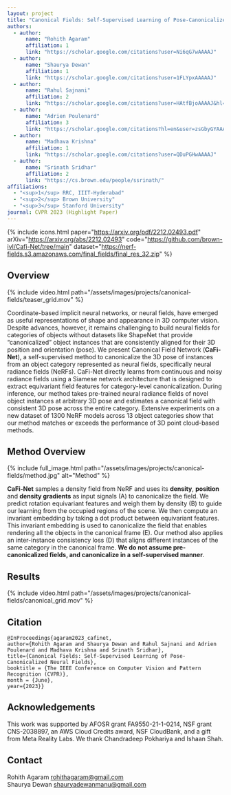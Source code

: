 ```yaml
---
layout: project
title: "Canonical Fields: Self-Supervised Learning of Pose-Canonicalized Neural Fields"
authors:
  - author:
      name: "Rohith Agaram"
      affiliation: 1
      link: "https://scholar.google.com/citations?user=Ni6qG7wAAAAJ"
  - author:
      name: "Shaurya Dewan"
      affiliation: 1
      link: "https://scholar.google.com/citations?user=1FLYpxAAAAAJ"
  - author:
      name: "Rahul Sajnani"
      affiliation: 2
      link: "https://scholar.google.com/citations?user=HAtfBjoAAAAJ&hl=en&oi=ao"
  - author:
      name: "Adrien Poulenard"
      affiliation: 3
      link: "https://scholar.google.com/citations?hl=en&user=zsGbyGYAAAAJ"
  - author:
      name: "Madhava Krishna"
      affiliation: 1
      link: "https://scholar.google.com/citations?user=QDuPGHwAAAAJ"
  - author:
      name: "Srinath Sridhar"
      affiliation: 2
      link: "https://cs.brown.edu/people/ssrinath/"
affiliations:
  - "<sup>1</sup> RRC, IIIT-Hyderabad"
  - "<sup>2</sup> Brown University"
  - "<sup>3</sup> Stanford University"
journal: CVPR 2023 (Highlight Paper)
---
```


{% include icons.html paper="https://arxiv.org/pdf/2212.02493.pdf" arXiv="https://arxiv.org/abs/2212.02493" code="https://github.com/brown-ivl/Cafi-Net/tree/main" dataset="https://nerf-fields.s3.amazonaws.com/final_fields/final_res_32.zip" %}

## Overview

{% include video.html path="/assets/images/projects/canonical-fields/teaser_grid.mov" %}

Coordinate-based implicit neural networks, or neural fields, have emerged as useful representations of shape and appearance in 3D computer vision. Despite advances, however, it remains challenging to build neural fields for categories of objects without datasets like ShapeNet that provide “canonicalized” object instances that are consistently aligned for their 3D position and orientation (pose). We present Canonical Field Network (<b>CaFi-Net</b>), a self-supervised method to canonicalize the 3D pose of instances from an object category represented as neural fields, specifically neural radiance fields (NeRFs). CaFi-Net directly learns from continuous and noisy radiance fields using a Siamese network architecture that is designed to extract equivariant field features for category-level canonicalization. During inference, our method takes pre-trained neural radiance fields of novel object instances at arbitrary 3D pose and estimates a canonical field with consistent 3D pose across the entire category. Extensive experiments on a new dataset of 1300 NeRF models across 13 object categories show that our method matches or exceeds the performance of 3D point cloud-based methods.

## Method Overview

{% include full_image.html path="/assets/images/projects/canonical-fields/method.jpg" alt="Method" %}

<b>CaFi-Net</b> samples a density field from NeRF and uses its <b>density</b>, <b>position</b> and <b>density gradients</b> as input signals (A) to canonicalize the field. We predict rotation equivariant features and weigh them by density (B) to guide our learning from the occupied regions of the scene. We then compute an invariant embedding by taking a dot product between equivariant features. This invariant embedding is used to canonicalize the field that enables rendering all the objects in the canonical frame (E). Our method also applies an inter-instance consistency loss (D) that aligns different instances of the same category in the canonical frame. <b>We do not assume pre-canonicalized fields, and canonicalize in a self-supervised manner</b>.

## Results

{% include video.html path="/assets/images/projects/canonical-fields/canonical_grid.mov" %}

## Citation

    @InProceedings{agaram2023_cafinet,
    author={Rohith Agaram and Shaurya Dewan and Rahul Sajnani and Adrien Poulenard and Madhava Krishna and Srinath Sridhar},
    title={Canonical Fields: Self-Supervised Learning of Pose-Canonicalized Neural Fields},
    booktitle = {The IEEE Conference on Computer Vision and Pattern Recognition (CVPR)},
    month = {June},
    year={2023}}

## Acknowledgements

This work was supported by AFOSR grant FA9550-21-1-0214, NSF grant CNS-2038897, an AWS Cloud Credits award, NSF CloudBank, and a gift from Meta Reality Labs. We thank Chandradeep Pokhariya and Ishaan Shah.

## Contact

Rohith Agaram rohithagaram@gmail.com \
Shaurya Dewan shauryadewanmanu@gmail.com
